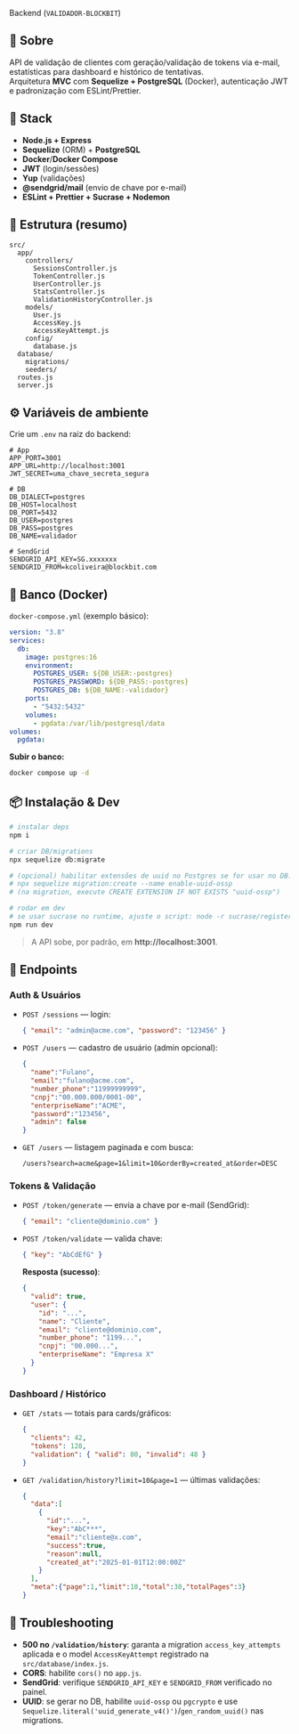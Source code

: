 Backend (`VALIDADOR-BLOCKBIT`)

## 📌 Sobre
API de validação de clientes com geração/validação de tokens via e-mail, estatísticas para dashboard e histórico de tentativas.  
Arquitetura **MVC** com **Sequelize + PostgreSQL** (Docker), autenticação JWT e padronização com ESLint/Prettier.

## 🧱 Stack
- **Node.js + Express**
- **Sequelize** (ORM) + **PostgreSQL**
- **Docker**/**Docker Compose**
- **JWT** (login/sessões)
- **Yup** (validações)
- **@sendgrid/mail** (envio de chave por e-mail)
- **ESLint + Prettier + Sucrase + Nodemon**

## 📁 Estrutura (resumo)
```
src/
  app/
    controllers/
      SessionsController.js
      TokenController.js
      UserController.js
      StatsController.js
      ValidationHistoryController.js
    models/
      User.js
      AccessKey.js
      AccessKeyAttempt.js
    config/
      database.js
  database/
    migrations/
    seeders/
  routes.js
  server.js
```

## ⚙️ Variáveis de ambiente
Crie um `.env` na raiz do backend:
```env
# App
APP_PORT=3001
APP_URL=http://localhost:3001
JWT_SECRET=uma_chave_secreta_segura

# DB
DB_DIALECT=postgres
DB_HOST=localhost
DB_PORT=5432
DB_USER=postgres
DB_PASS=postgres
DB_NAME=validador

# SendGrid
SENDGRID_API_KEY=SG.xxxxxxx
SENDGRID_FROM=kcoliveira@blockbit.com
```
## 🐘 Banco (Docker)
`docker-compose.yml` (exemplo básico):
```yaml
version: "3.8"
services:
  db:
    image: postgres:16
    environment:
      POSTGRES_USER: ${DB_USER:-postgres}
      POSTGRES_PASSWORD: ${DB_PASS:-postgres}
      POSTGRES_DB: ${DB_NAME:-validador}
    ports:
      - "5432:5432"
    volumes:
      - pgdata:/var/lib/postgresql/data
volumes:
  pgdata:
```

**Subir o banco:**
```bash
docker compose up -d
```

## 📦 Instalação & Dev
```bash
# instalar deps
npm i

# criar DB/migrations
npx sequelize db:migrate

# (opcional) habilitar extensões de uuid no Postgres se for usar no DB:
# npx sequelize migration:create --name enable-uuid-ossp
# (na migration, execute CREATE EXTENSION IF NOT EXISTS "uuid-ossp")

# rodar em dev
# se usar sucrase no runtime, ajuste o script: node -r sucrase/register src/server.js
npm run dev
```

> A API sobe, por padrão, em **http://localhost:3001**.

## 🔐 Endpoints
### Auth & Usuários
- `POST /sessions` — login:
  ```json
  { "email": "admin@acme.com", "password": "123456" }
  ```
- `POST /users` — cadastro de usuário (admin opcional):
  ```json
  {
    "name":"Fulano",
    "email":"fulano@acme.com",
    "number_phone":"11999999999",
    "cnpj":"00.000.000/0001-00",
    "enterpriseName":"ACME",
    "password":"123456",
    "admin": false
  }
  ```
- `GET /users` — listagem paginada e com busca:
  ```
  /users?search=acme&page=1&limit=10&orderBy=created_at&order=DESC
  ```

### Tokens & Validação
- `POST /token/generate` — envia a chave por e-mail (SendGrid):
  ```json
  { "email": "cliente@dominio.com" }
  ```
- `POST /token/validate` — valida chave:
  ```json
  { "key": "AbCdEfG" }
  ```
  **Resposta (sucesso)**:
  ```json
  {
    "valid": true,
    "user": {
      "id": "...",
      "name": "Cliente",
      "email": "cliente@dominio.com",
      "number_phone": "1199...",
      "cnpj": "00.000...",
      "enterpriseName": "Empresa X"
    }
  }
  ```

### Dashboard / Histórico
- `GET /stats` — totais para cards/gráficos:
  ```json
  {
    "clients": 42,
    "tokens": 128,
    "validation": { "valid": 80, "invalid": 48 }
  }
  ```
- `GET /validation/history?limit=10&page=1` — últimas validações:
  ```json
  {
    "data":[
      {
        "id":"...",
        "key":"AbC***",
        "email":"cliente@x.com",
        "success":true,
        "reason":null,
        "created_at":"2025-01-01T12:00:00Z"
      }
    ],
    "meta":{"page":1,"limit":10,"total":30,"totalPages":3}
  }
  ```

## 🧪 Troubleshooting
- **500 no `/validation/history`**: garanta a migration `access_key_attempts` aplicada e o model `AccessKeyAttempt` registrado na `src/database/index.js`.
- **CORS**: habilite `cors()` no `app.js`.
- **SendGrid**: verifique `SENDGRID_API_KEY` e `SENDGRID_FROM` verificado no painel.
- **UUID**: se gerar no DB, habilite `uuid-ossp` ou `pgcrypto` e use `Sequelize.literal('uuid_generate_v4()')`/`gen_random_uuid()` nas migrations.

